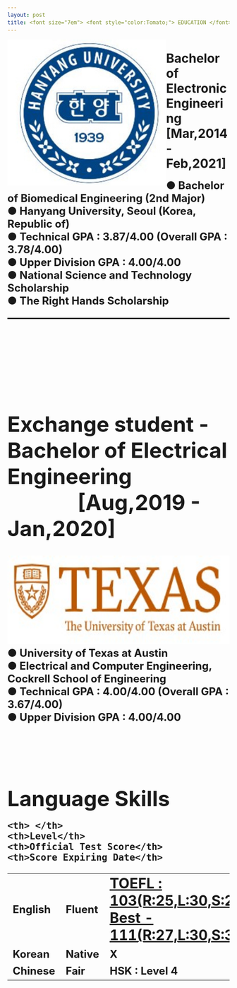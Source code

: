 ```yaml
---
layout: post
title: <font size="7em"> <font style="color:Tomato;"> EDUCATION </font></font>
---
```

<div style="float:left;">
<img src="/images/fulls/HYU.jpg" class="image-img" width="360" height="330">
</div>
<h1>Bachelor of Electronic Engineering <br>[Mar,2014 - Feb,2021]</h1>
<font size="5em"><b>
● Bachelor of Biomedical Engineering (2nd Major) <br>
● Hanyang University, Seoul (Korea, Republic of) <br>
● Technical GPA : 3.87/4.00 (Overall GPA : 3.78/4.00)<br>
● Upper Division GPA : 4.00/4.00 <br>
● National Science and Technology Scholarship <br>
● The Right Hands Scholarship <br>
<hr style="height:3px">


<br>
<br>
<br>
<br>
<h1>Exchange student - Bachelor of Electrical Engineering &nbsp;&nbsp;&nbsp;&nbsp;&nbsp;&nbsp;&nbsp;&nbsp;&nbsp;&nbsp;&nbsp;&nbsp;&nbsp;&nbsp;[Aug,2019 - Jan,2020]</h1>
<font size="5em"><b>
<div style="float:right;">
<img src="/images/fulls/UT.jpg" class="image-img" width="600" height="200">
</div><br>


● University of Texas at Austin <br>
● Electrical and Computer Engineering, Cockrell School of Engineering <br>
● Technical GPA : 4.00/4.00 (Overall GPA : 3.67/4.00)<br>
● Upper Division GPA : 4.00/4.00 <br>

<br>
<br>
<br>
<br>
<font size="7em"><b>
Language Skills
</b></font>
<table style="width:100%">
  <tr>

    <th> </th>
    <th>Level</th>
    <th>Official Test Score</th>
    <th>Score Expiring Date</th>
  </tr>
  <tr>
    <td>English</td>
    <td>Fluent</td>
    <td><a href="/images/fulls/TOEFL.jpg" ><font size="6.5em"><u><b>TOEFL : 103(R:25,L:30,S:24,W:24)<br> Best - 111(R:27,L:30,S:30,W:24)</b></u></font></a></td>
    <td>April/10/2022</td>
  </tr>
  <tr>
    <td>Korean</td>
    <td>Native</td>
    <td>X</td>
    <td>X</td>
  </tr>
  <tr>
    <td>Chinese</td>
    <td>Fair</td>
    <td>HSK : Level 4</td>
    <td>Feb/11/2020</td>
  </tr>  
</table>
<br>
<br>
